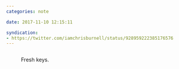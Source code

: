 ```yaml
---
categories: note

date: 2017-11-10 12:15:11

syndication:
- https://twitter.com/iamchrisburnell/status/928959222385176576
---
```


<figure class="media">
    <a href="https://pbs.twimg.com/media/DORTfLgWsAAyqR6.jpg" rel="external"><img src="https://pbs.twimg.com/media/DORTfLgWsAAyqR6.jpg" alt=""></a>
    <figcaption>
        <p>Fresh keys.</p>
    </figcaption>
</figure>
